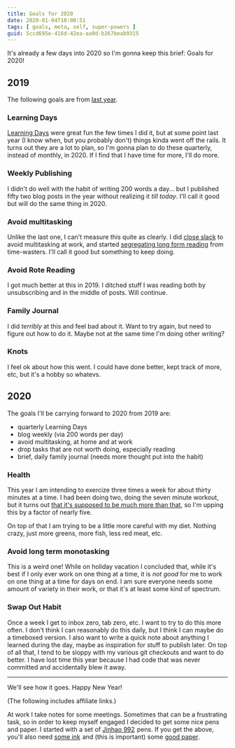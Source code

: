 ```yaml
---
title: Goals for 2020
date: 2020-01-04T10:00:51
tags: [ goals, meta, self, super-powers ]
guid: 5ccd695e-416d-42ea-aa9d-b267beab9315
---
```

It's already a few days into 2020 so I'm gonna keep this brief: Goals for 2020!

<!--more-->

## 2019

The following goals are from [last year](/posts/goals-2019/).

### Learning Days

[Learning Days](/posts/goals-2019/#monthly-learning-days) were great fun the
few times I did it, but at some point last year (I know when, but you probably
don't) things kinda went off the rails.  It turns out they are a lot to plan,
so I'm gonna plan to do these quarterly, instead of monthly, in 2020.  If I
find that I have time for more, I'll do more.

### Weekly Publishing

I didn't do well with the habit of writing 200 words a day... but I published
fifty two blog posts in the year without realizing it *till today*.  I'll
call it good but will do the same thing in 2020.

### Avoid multitasking

Unlike the last one, I can't measure this quite as clearly.  I did [close
slack](/posts/distraction-free-slack/) to avoid multitasking at work, and
started [segregating long form
reading](https://twitter.com/frioux/status/1211382068539789312) from
time-wasters.  I'll call it good but something to keep doing.

### Avoid Rote Reading

I got much better at this in 2019.  I ditched stuff I was reading both by
unsubscribing and in the middle of posts.  Will continue.

### Family Journal

I did *terribly* at this and feel bad about it.  Want to try again, but need to
figure out how to do it.  Maybe not at the same time I'm doing other writing?

### Knots

I feel ok about how this went.  I could have done better, kept track of more,
etc, but it's a hobby so whatevs.

## 2020

The goals I'll be carrying forward to 2020 from 2019 are:

 * quarterly Learning Days
 * blog weekly (via 200 words per day)
 * avoid multitasking, at home and at work
 * drop tasks that are not worth doing, especially reading
 * brief, daily family journal (needs more thought put into the habit)

### Health

This year I am intending to exercize three times a week for about thirty
minutes at a time.  I had been doing two, doing the seven minute workout, but
it turns out [that it's supposed to be much more than
that](https://fogknife.com/2019-09-26-lets-rename-the-7-minute-workout-to-the-klika-jordan-workout.html),
so I'm upping this by a factor of nearly five.

On top of that I am trying to be a little more careful with my diet.  Nothing
crazy, just more greens, more fish, less red meat, etc.

### Avoid long term monotasking

This is a weird one!  While on holiday vacation I concluded that, while it's
best if I only ever work on one thing at a time, it is *not good* for me to
work on one thing at a time for days on end.  I am sure everyone needs some
amount of variety in their work, or that it's at least some kind of spectrum.

### Swap Out Habit

Once a week I get to inbox zero, tab zero, etc.  I want to try to do this more
often.  I don't think I can reasonably do this daily, but I think I can maybe
do a timeboxed version. I also want to write a quick note about anything I
learned during the day, maybe as inspiration for stuff to publish later.  On
top of all that, I tend to be sloppy with my various git checkouts and want to
do better.  I have lost time this year because I had code that was never
committed and accidentally blew it away.

---

We'll see how it goes.  Happy New Year!

(The following includes affiliate links.)

At work I take notes for some meetings.  Sometimes that can be a frustrating
task, so in order to keep myself engaged I decided to get some nice pens and
paper.  I started with a set of <a target="_blank" href="https://www.amazon.com/gp/product/B07H96PNS2/ref=as_li_tl?ie=UTF8&camp=1789&creative=9325&creativeASIN=B07H96PNS2&linkCode=as2&tag=afoolishmanif-20&linkId=f492d765185cce292bd608eb6f715109">Jinhao 992</a><img src="//ir-na.amazon-adsystem.com/e/ir?t=afoolishmanif-20&l=am2&o=1&a=B07H96PNS2" width="1" height="1" border="0" alt="" style="border:none !important; margin:0px !important;" />
pens.  If you get the above, you'll also need <a target="_blank" href="https://www.amazon.com/gp/product/B00A6VSPJG/ref=as_li_tl?ie=UTF8&camp=1789&creative=9325&creativeASIN=B00A6VSPJG&linkCode=as2&tag=afoolishmanif-20&linkId=f53200653c143b418c3bce7436a70a58">some ink</a><img src="//ir-na.amazon-adsystem.com/e/ir?t=afoolishmanif-20&l=am2&o=1&a=B00A6VSPJG" width="1" height="1" border="0" alt="" style="border:none !important; margin:0px !important;" />
and (this is important) some <a target="_blank" href="https://www.amazon.com/gp/product/B003UCL77U/ref=as_li_tl?ie=UTF8&camp=1789&creative=9325&creativeASIN=B003UCL77U&linkCode=as2&tag=afoolishmanif-20&linkId=6e5b314d2cc1d3f1b5df75a3a6ab989e">good paper</a><img src="//ir-na.amazon-adsystem.com/e/ir?t=afoolishmanif-20&l=am2&o=1&a=B003UCL77U" width="1" height="1" border="0" alt="" style="border:none !important; margin:0px !important;" />.

